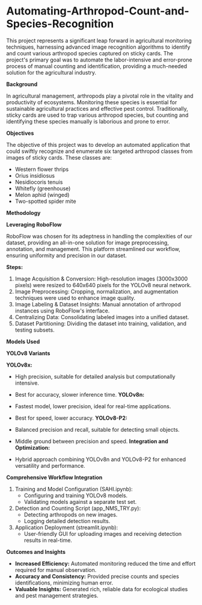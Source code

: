# Automating-Arthropod-Count-and-Species-Recognition
This project represents a significant leap forward in agricultural monitoring techniques, harnessing advanced image recognition algorithms to identify and count various arthropod species captured on sticky cards. The project's primary goal was to automate the labor-intensive and error-prone process of manual counting and identification, providing a much-needed solution for the agricultural industry.


**Background**

In agricultural management, arthropods play a pivotal role in the vitality and productivity of ecosystems. Monitoring these species is essential for sustainable agricultural practices and effective pest control. Traditionally, sticky cards are used to trap various arthropod species, but counting and identifying these species manually is laborious and prone to error.


**Objectives**

The objective of this project was to develop an automated application that could swiftly recognize and enumerate six targeted arthropod classes from images of sticky cards. These classes are:
  - Western flower thrips
  - Orius insidiosus
  - Nesidiocoris tenuis
  - Whitefly (greenhouse)
  - Melon aphid (winged)
  - Two-spotted spider mite
    
**Methodology**

**Leveraging RoboFlow**

RoboFlow was chosen for its adeptness in handling the complexities of our dataset, providing an all-in-one solution for image preprocessing, annotation, and management. This platform streamlined our workflow, ensuring uniformity and precision in our dataset.

**Steps:**

  1. Image Acquisition & Conversion: High-resolution images (3000x3000 pixels) were resized to 640x640 pixels for the YOLOv8 neural network.
  2. Image Preprocessing: Cropping, normalization, and augmentation techniques were used to enhance image quality.
  3. Image Labeling & Dataset Insights: Manual annotation of arthropod instances using RoboFlow's interface.
  4. Centralizing Data: Consolidating labeled images into a unified dataset.
  5. Dataset Partitioning: Dividing the dataset into training, validation, and testing subsets.
     
**Models Used**

**YOLOv8 Variants**

**YOLOv8x:**

  - High precision, suitable for detailed analysis but computationally intensive.
  - Best for accuracy, slower inference time.
**YOLOv8n:**

  - Fastest model, lower precision, ideal for real-time applications.
  - Best for speed, lower accuracy.
**YOLOv8-P2:**

  - Balanced precision and recall, suitable for detecting small objects.
  - Middle ground between precision and speed.
**Integration and Optimization:**

  - Hybrid approach combining YOLOv8n and YOLOv8-P2 for enhanced versatility and performance.

    
**Comprehensive Workflow Integration**

  1. Training and Model Configuration (SAHI.ipynb):
      - Configuring and training YOLOv8 models.
      - Validating models against a separate test set.
  2. Detection and Counting Script (app_NMS_TRY.py):
      - Detecting arthropods on new images.
      - Logging detailed detection results.
  3. Application Deployment (streamlit.ipynb):
      - User-friendly GUI for uploading images and receiving detection results in real-time.

**Outcomes and Insights**
  - **Increased Efficiency:** Automated monitoring reduced the time and effort required for manual observation.
  - **Accuracy and Consistency:** Provided precise counts and species identifications, minimizing human error.
  - **Valuable Insights:** Generated rich, reliable data for ecological studies and pest management strategies.

